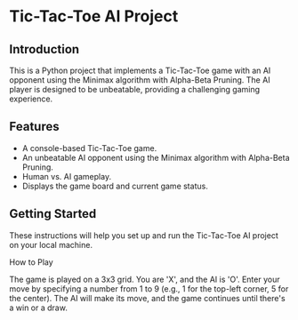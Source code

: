 # Tic-Tac-Toe AI Project

## Introduction

This is a Python project that implements a Tic-Tac-Toe game with an AI opponent using the Minimax algorithm with Alpha-Beta Pruning. The AI player is designed to be unbeatable, providing a challenging gaming experience.

## Features

- A console-based Tic-Tac-Toe game.
- An unbeatable AI opponent using the Minimax algorithm with Alpha-Beta Pruning.
- Human vs. AI gameplay.
- Displays the game board and current game status.

## Getting Started

These instructions will help you set up and run the Tic-Tac-Toe AI project on your local machine.


How to Play

The game is played on a 3x3 grid.
You are 'X', and the AI is 'O'.
Enter your move by specifying a number from 1 to 9 (e.g., 1 for the top-left corner, 5 for the center).
The AI will make its move, and the game continues until there's a win or a draw.
